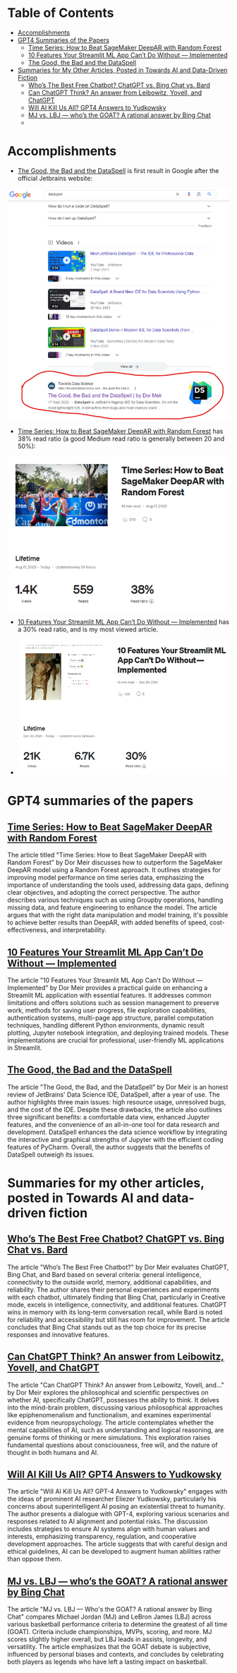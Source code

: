 # Table of Contents
- [Accomplishments](#accomplishments)
- [GPT4 Summaries of the Papers](#gpt4-summaries-of-the-papers)
    - [Time Series: How to Beat SageMaker DeepAR with Random Forest](#time-series-how-to-beat-sagemaker-deepar-with-random-forest)
    - [10 Features Your Streamlit ML App Can’t Do Without — Implemented](#10-features-your-streamlit-ml-app-cant-do-without--implemented)
    - [The Good, the Bad and the DataSpell](#the-good-the-bad-and-the-dataspell)
- [Summaries for My Other Articles, Posted in Towards AI and Data-Driven Fiction](#summaries-for-my-other-articles-posted-in-towards-ai-and-data-driven-fiction)
    - [Who’s The Best Free Chatbot? ChatGPT vs. Bing Chat vs. Bard](#whos-the-best-free-chatbot-chatgpt-vs-bing-chat-vs-bard)
    - [Can ChatGPT Think? An answer from Leibowitz, Yovell, and ChatGPT](#can-chatgpt-think-an-answer-from-leibowitz-yovell-and-chatgpt)
    - [Will AI Kill Us All? GPT4 Answers to Yudkowsky](#will-ai-kill-us-all-gpt4-answers-to-yudkowsky)
    - [MJ vs. LBJ — who’s the GOAT? A rational answer by Bing Chat](#mj-vs-lbj--whos-the-goat-a-rational-answer-by-bing-chat)
    - 
# Accomplishments

* [The Good, the Bad and the DataSpell](https://towardsdatascience.com/the-good-the-bad-and-the-dataspell-a86fec8fd6e1) is first result in Google after the official Jetbrains website:

![img_1.png](img_1.png)

* [Time Series: How to Beat SageMaker DeepAR with Random Forest](https://towardsdatascience.com/how-to-beat-sagemaker-deepar-with-random-forest-a358f115841f) has 38% read ratio (a good Medium read ratio is generally between 20 and 50%): 

![img_2.png](img_2.png)

* [10 Features Your Streamlit ML App Can’t Do Without — Implemented](https://towardsdatascience.com/10-features-your-streamlit-ml-app-cant-do-without-implemented-f6b4f0d66d36) has a 30% read ratio, and is my most viewed article.

* ![img_3.png](img_3.png)

# GPT4 summaries of the papers

## [Time Series: How to Beat SageMaker DeepAR with Random Forest](https://towardsdatascience.com/how-to-beat-sagemaker-deepar-with-random-forest-a358f115841f)

The article titled "Time Series: How to Beat SageMaker DeepAR with Random Forest" by Dor Meir discusses how to outperform the SageMaker DeepAR model using a Random Forest approach. It outlines strategies for improving model performance on time series data, emphasizing the importance of understanding the tools used, addressing data gaps, defining clear objectives, and adopting the correct perspective. The author describes various techniques such as using Groupby operations, handling missing data, and feature engineering to enhance the model. The article argues that with the right data manipulation and model training, it's possible to achieve better results than DeepAR, with added benefits of speed, cost-effectiveness, and interpretability.


## [10 Features Your Streamlit ML App Can’t Do Without — Implemented](https://towardsdatascience.com/10-features-your-streamlit-ml-app-cant-do-without-implemented-f6b4f0d66d36)

The article "10 Features Your Streamlit ML App Can't Do Without — Implemented" by Dor Meir provides a practical guide on enhancing a Streamlit ML application with essential features. It addresses common limitations and offers solutions such as session management to preserve work, methods for saving user progress, file exploration capabilities, authentication systems, multi-page app structure, parallel computation techniques, handling different Python environments, dynamic result plotting, Jupyter notebook integration, and deploying trained models. These implementations are crucial for professional, user-friendly ML applications in Streamlit.

## [The Good, the Bad and the DataSpell](https://towardsdatascience.com/the-good-the-bad-and-the-dataspell-a86fec8fd6e1)

The article "The Good, the Bad, and the DataSpell" by Dor Meir is an honest review of JetBrains' Data Science IDE, DataSpell, after a year of use. The author highlights three main issues: high resource usage, unresolved bugs, and the cost of the IDE. Despite these drawbacks, the article also outlines three significant benefits: a comfortable data view, enhanced Jupyter features, and the convenience of an all-in-one tool for data research and development. DataSpell enhances the data science workflow by integrating the interactive and graphical strengths of Jupyter with the efficient coding features of PyCharm. Overall, the author suggests that the benefits of DataSpell outweigh its issues.

# Summaries for my other articles, posted in Towards AI and data-driven fiction

## [Who’s The Best Free Chatbot? ChatGPT vs. Bing Chat vs. Bard](https://pub.towardsai.net/whos-the-best-free-chatbot-f0f7c88d7caf)

The article "Who’s The Best Free Chatbot?" by Dor Meir evaluates ChatGPT, Bing Chat, and Bard based on several criteria: general intelligence, connectivity to the outside world, memory, additional capabilities, and reliability. The author shares their personal experiences and experiments with each chatbot, ultimately finding that Bing Chat, particularly in Creative mode, excels in intelligence, connectivity, and additional features. ChatGPT wins in memory with its long-term conversation recall, while Bard is noted for reliability and accessibility but still has room for improvement. The article concludes that Bing Chat stands out as the top choice for its precise responses and innovative features.

## [Can ChatGPT Think? An answer from Leibowitz, Yovell, and ChatGPT](https://pub.towardsai.net/can-chatgpt-think-7590de6744b4)

The article "Can ChatGPT Think? An answer from Leibowitz, Yovell, and..." by Dor Meir explores the philosophical and scientific perspectives on whether AI, specifically ChatGPT, possesses the ability to think. It delves into the mind-brain problem, discussing various philosophical approaches like epiphenomenalism and functionalism, and examines experimental evidence from neuropsychology. The article contemplates whether the mental capabilities of AI, such as understanding and logical reasoning, are genuine forms of thinking or mere simulations. This exploration raises fundamental questions about consciousness, free will, and the nature of thought in both humans and AI.

## [Will AI Kill Us All? GPT4 Answers to Yudkowsky](https://medium.com/data-driven-fiction/will-ai-kill-us-all-gpt4-answers-to-yudkowsky-f0da21c8e44c)

The article "Will AI Kill Us All? GPT-4 Answers to Yudkowsky" engages with the ideas of prominent AI researcher Eliezer Yudkowsky, particularly his concerns about superintelligent AI posing an existential threat to humanity. The author presents a dialogue with GPT-4, exploring various scenarios and responses related to AI alignment and potential risks. The discussion includes strategies to ensure AI systems align with human values and interests, emphasizing transparency, regulation, and cooperative development approaches. The article suggests that with careful design and ethical guidelines, AI can be developed to augment human abilities rather than oppose them.

## [MJ vs. LBJ — who’s the GOAT? A rational answer by Bing Chat](https://medium.com/data-driven-fiction/mj-or-lbj-whos-the-goat-an-answer-by-bing-chat-6e617d29cbef)

The article "MJ vs. LBJ — Who's the GOAT? A rational answer by Bing Chat" compares Michael Jordan (MJ) and LeBron James (LBJ) across various basketball performance criteria to determine the greatest of all time (GOAT). Criteria include championships, MVPs, scoring, and more. MJ scores slightly higher overall, but LBJ leads in assists, longevity, and versatility. The article emphasizes that the GOAT debate is subjective, influenced by personal biases and contexts, and concludes by celebrating both players as legends who have left a lasting impact on basketball.
